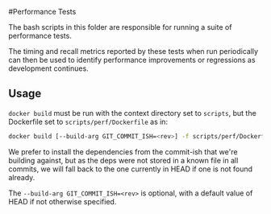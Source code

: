 #Performance Tests

The bash scripts in this folder are responsible for running a suite of performance 
tests.

The timing and recall metrics reported by these tests when run periodically can then
be used to identify performance improvements or regressions as 
development continues.

## Usage

`docker build` must be run with the context directory set to `scripts`, but the Dockerfile set to `scripts/perf/Dockerfile` as in:
```bash
docker build [--build-arg GIT_COMMIT_ISH=<rev>] -f scripts/perf/Dockerfile scripts
```

We prefer to install the dependencies from the commit-ish that we're building against, but as the deps were not stored 
in a known file in all commits, we will fall back to the one currently in HEAD if one is not found already.

The `--build-arg GIT_COMMIT_ISH=<rev>` is optional, with a default value of HEAD if not otherwise specified.
